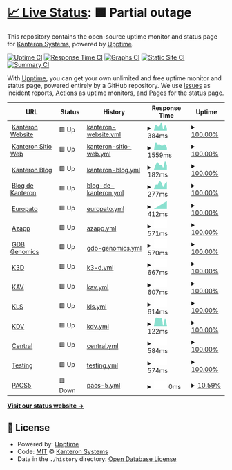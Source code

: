 # [📈 Live Status](https://KanteronSystems.github.io/kanteron-uptime): <!--live status--> **🟧 Partial outage**

This repository contains the open-source uptime monitor and status page for [Kanteron Systems](http://kanteron.com), powered by [Upptime](https://github.com/upptime/upptime).

[![Uptime CI](https://github.com/koj-co/upptime/workflows/Uptime%20CI/badge.svg)](https://github.com/koj-co/upptime/actions?query=workflow%3A%22Uptime+CI%22)
[![Response Time CI](https://github.com/koj-co/upptime/workflows/Response%20Time%20CI/badge.svg)](https://github.com/koj-co/upptime/actions?query=workflow%3A%22Response+Time+CI%22)
[![Graphs CI](https://github.com/koj-co/upptime/workflows/Graphs%20CI/badge.svg)](https://github.com/koj-co/upptime/actions?query=workflow%3A%22Graphs+CI%22)
[![Static Site CI](https://github.com/koj-co/upptime/workflows/Static%20Site%20CI/badge.svg)](https://github.com/koj-co/upptime/actions?query=workflow%3A%22Static+Site+CI%22)
[![Summary CI](https://github.com/koj-co/upptime/workflows/Summary%20CI/badge.svg)](https://github.com/koj-co/upptime/actions?query=workflow%3A%22Summary+CI%22)

With [Upptime](https://upptime.js.org), you can get your own unlimited and free uptime monitor and status page, powered entirely by a GitHub repository. We use [Issues](https://github.com/KanteronSystems/kanteron-uptime/issues) as incident reports, [Actions](https://github.com/KanteronSystems/kanteron-uptime/actions) as uptime monitors, and [Pages](https://KanteronSystems.github.io/kanteron-uptime) for the status page.

<!--start: status pages-->
<!-- This summary is generated by Upptime (https://github.com/upptime/upptime) -->
<!-- Do not edit this manually, your changes will be overwritten -->
<!-- prettier-ignore -->
| URL | Status | History | Response Time | Uptime |
| --- | ------ | ------- | ------------- | ------ |
| <img alt="" src="https://favicons.githubusercontent.com/www.kanteron.com" height="13"> [Kanteron Website](https://www.kanteron.com/) | 🟩 Up | [kanteron-website.yml](https://github.com/KanteronSystems/kanteron-uptime/commits/master/history/kanteron-website.yml) | <details><summary><img alt="Response time graph" src="./graphs/kanteron-website/response-time-week.png" height="20"> 384ms</summary><br><a href="https://KanteronSystems.github.io/kanteron-uptime/history/kanteron-website"><img alt="Response time 384" src="https://img.shields.io/endpoint?url=https%3A%2F%2Fraw.githubusercontent.com%2FKanteronSystems%2Fkanteron-uptime%2Fmaster%2Fapi%2Fkanteron-website%2Fresponse-time.json"></a><br><a href="https://KanteronSystems.github.io/kanteron-uptime/history/kanteron-website"><img alt="24-hour response time 384" src="https://img.shields.io/endpoint?url=https%3A%2F%2Fraw.githubusercontent.com%2FKanteronSystems%2Fkanteron-uptime%2Fmaster%2Fapi%2Fkanteron-website%2Fresponse-time-day.json"></a><br><a href="https://KanteronSystems.github.io/kanteron-uptime/history/kanteron-website"><img alt="7-day response time 384" src="https://img.shields.io/endpoint?url=https%3A%2F%2Fraw.githubusercontent.com%2FKanteronSystems%2Fkanteron-uptime%2Fmaster%2Fapi%2Fkanteron-website%2Fresponse-time-week.json"></a><br><a href="https://KanteronSystems.github.io/kanteron-uptime/history/kanteron-website"><img alt="30-day response time 384" src="https://img.shields.io/endpoint?url=https%3A%2F%2Fraw.githubusercontent.com%2FKanteronSystems%2Fkanteron-uptime%2Fmaster%2Fapi%2Fkanteron-website%2Fresponse-time-month.json"></a><br><a href="https://KanteronSystems.github.io/kanteron-uptime/history/kanteron-website"><img alt="1-year response time 384" src="https://img.shields.io/endpoint?url=https%3A%2F%2Fraw.githubusercontent.com%2FKanteronSystems%2Fkanteron-uptime%2Fmaster%2Fapi%2Fkanteron-website%2Fresponse-time-year.json"></a></details> | <details><summary><a href="https://KanteronSystems.github.io/kanteron-uptime/history/kanteron-website">100.00%</a></summary><a href="https://KanteronSystems.github.io/kanteron-uptime/history/kanteron-website"><img alt="All-time uptime 100.00%" src="https://img.shields.io/endpoint?url=https%3A%2F%2Fraw.githubusercontent.com%2FKanteronSystems%2Fkanteron-uptime%2Fmaster%2Fapi%2Fkanteron-website%2Fuptime.json"></a><br><a href="https://KanteronSystems.github.io/kanteron-uptime/history/kanteron-website"><img alt="24-hour uptime 100.00%" src="https://img.shields.io/endpoint?url=https%3A%2F%2Fraw.githubusercontent.com%2FKanteronSystems%2Fkanteron-uptime%2Fmaster%2Fapi%2Fkanteron-website%2Fuptime-day.json"></a><br><a href="https://KanteronSystems.github.io/kanteron-uptime/history/kanteron-website"><img alt="7-day uptime 100.00%" src="https://img.shields.io/endpoint?url=https%3A%2F%2Fraw.githubusercontent.com%2FKanteronSystems%2Fkanteron-uptime%2Fmaster%2Fapi%2Fkanteron-website%2Fuptime-week.json"></a><br><a href="https://KanteronSystems.github.io/kanteron-uptime/history/kanteron-website"><img alt="30-day uptime 100.00%" src="https://img.shields.io/endpoint?url=https%3A%2F%2Fraw.githubusercontent.com%2FKanteronSystems%2Fkanteron-uptime%2Fmaster%2Fapi%2Fkanteron-website%2Fuptime-month.json"></a><br><a href="https://KanteronSystems.github.io/kanteron-uptime/history/kanteron-website"><img alt="1-year uptime 100.00%" src="https://img.shields.io/endpoint?url=https%3A%2F%2Fraw.githubusercontent.com%2FKanteronSystems%2Fkanteron-uptime%2Fmaster%2Fapi%2Fkanteron-website%2Fuptime-year.json"></a></details>
| <img alt="" src="https://favicons.githubusercontent.com/web.kanteron.com" height="13"> [Kanteron Sitio Web](https://web.kanteron.com/) | 🟩 Up | [kanteron-sitio-web.yml](https://github.com/KanteronSystems/kanteron-uptime/commits/master/history/kanteron-sitio-web.yml) | <details><summary><img alt="Response time graph" src="./graphs/kanteron-sitio-web/response-time-week.png" height="20"> 1559ms</summary><br><a href="https://KanteronSystems.github.io/kanteron-uptime/history/kanteron-sitio-web"><img alt="Response time 1559" src="https://img.shields.io/endpoint?url=https%3A%2F%2Fraw.githubusercontent.com%2FKanteronSystems%2Fkanteron-uptime%2Fmaster%2Fapi%2Fkanteron-sitio-web%2Fresponse-time.json"></a><br><a href="https://KanteronSystems.github.io/kanteron-uptime/history/kanteron-sitio-web"><img alt="24-hour response time 1559" src="https://img.shields.io/endpoint?url=https%3A%2F%2Fraw.githubusercontent.com%2FKanteronSystems%2Fkanteron-uptime%2Fmaster%2Fapi%2Fkanteron-sitio-web%2Fresponse-time-day.json"></a><br><a href="https://KanteronSystems.github.io/kanteron-uptime/history/kanteron-sitio-web"><img alt="7-day response time 1559" src="https://img.shields.io/endpoint?url=https%3A%2F%2Fraw.githubusercontent.com%2FKanteronSystems%2Fkanteron-uptime%2Fmaster%2Fapi%2Fkanteron-sitio-web%2Fresponse-time-week.json"></a><br><a href="https://KanteronSystems.github.io/kanteron-uptime/history/kanteron-sitio-web"><img alt="30-day response time 1559" src="https://img.shields.io/endpoint?url=https%3A%2F%2Fraw.githubusercontent.com%2FKanteronSystems%2Fkanteron-uptime%2Fmaster%2Fapi%2Fkanteron-sitio-web%2Fresponse-time-month.json"></a><br><a href="https://KanteronSystems.github.io/kanteron-uptime/history/kanteron-sitio-web"><img alt="1-year response time 1559" src="https://img.shields.io/endpoint?url=https%3A%2F%2Fraw.githubusercontent.com%2FKanteronSystems%2Fkanteron-uptime%2Fmaster%2Fapi%2Fkanteron-sitio-web%2Fresponse-time-year.json"></a></details> | <details><summary><a href="https://KanteronSystems.github.io/kanteron-uptime/history/kanteron-sitio-web">100.00%</a></summary><a href="https://KanteronSystems.github.io/kanteron-uptime/history/kanteron-sitio-web"><img alt="All-time uptime 100.00%" src="https://img.shields.io/endpoint?url=https%3A%2F%2Fraw.githubusercontent.com%2FKanteronSystems%2Fkanteron-uptime%2Fmaster%2Fapi%2Fkanteron-sitio-web%2Fuptime.json"></a><br><a href="https://KanteronSystems.github.io/kanteron-uptime/history/kanteron-sitio-web"><img alt="24-hour uptime 100.00%" src="https://img.shields.io/endpoint?url=https%3A%2F%2Fraw.githubusercontent.com%2FKanteronSystems%2Fkanteron-uptime%2Fmaster%2Fapi%2Fkanteron-sitio-web%2Fuptime-day.json"></a><br><a href="https://KanteronSystems.github.io/kanteron-uptime/history/kanteron-sitio-web"><img alt="7-day uptime 100.00%" src="https://img.shields.io/endpoint?url=https%3A%2F%2Fraw.githubusercontent.com%2FKanteronSystems%2Fkanteron-uptime%2Fmaster%2Fapi%2Fkanteron-sitio-web%2Fuptime-week.json"></a><br><a href="https://KanteronSystems.github.io/kanteron-uptime/history/kanteron-sitio-web"><img alt="30-day uptime 100.00%" src="https://img.shields.io/endpoint?url=https%3A%2F%2Fraw.githubusercontent.com%2FKanteronSystems%2Fkanteron-uptime%2Fmaster%2Fapi%2Fkanteron-sitio-web%2Fuptime-month.json"></a><br><a href="https://KanteronSystems.github.io/kanteron-uptime/history/kanteron-sitio-web"><img alt="1-year uptime 100.00%" src="https://img.shields.io/endpoint?url=https%3A%2F%2Fraw.githubusercontent.com%2FKanteronSystems%2Fkanteron-uptime%2Fmaster%2Fapi%2Fkanteron-sitio-web%2Fuptime-year.json"></a></details>
| <img alt="" src="https://favicons.githubusercontent.com/blog.kanteron.com" height="13"> [Kanteron Blog](https://blog.kanteron.com/) | 🟩 Up | [kanteron-blog.yml](https://github.com/KanteronSystems/kanteron-uptime/commits/master/history/kanteron-blog.yml) | <details><summary><img alt="Response time graph" src="./graphs/kanteron-blog/response-time-week.png" height="20"> 182ms</summary><br><a href="https://KanteronSystems.github.io/kanteron-uptime/history/kanteron-blog"><img alt="Response time 182" src="https://img.shields.io/endpoint?url=https%3A%2F%2Fraw.githubusercontent.com%2FKanteronSystems%2Fkanteron-uptime%2Fmaster%2Fapi%2Fkanteron-blog%2Fresponse-time.json"></a><br><a href="https://KanteronSystems.github.io/kanteron-uptime/history/kanteron-blog"><img alt="24-hour response time 182" src="https://img.shields.io/endpoint?url=https%3A%2F%2Fraw.githubusercontent.com%2FKanteronSystems%2Fkanteron-uptime%2Fmaster%2Fapi%2Fkanteron-blog%2Fresponse-time-day.json"></a><br><a href="https://KanteronSystems.github.io/kanteron-uptime/history/kanteron-blog"><img alt="7-day response time 182" src="https://img.shields.io/endpoint?url=https%3A%2F%2Fraw.githubusercontent.com%2FKanteronSystems%2Fkanteron-uptime%2Fmaster%2Fapi%2Fkanteron-blog%2Fresponse-time-week.json"></a><br><a href="https://KanteronSystems.github.io/kanteron-uptime/history/kanteron-blog"><img alt="30-day response time 182" src="https://img.shields.io/endpoint?url=https%3A%2F%2Fraw.githubusercontent.com%2FKanteronSystems%2Fkanteron-uptime%2Fmaster%2Fapi%2Fkanteron-blog%2Fresponse-time-month.json"></a><br><a href="https://KanteronSystems.github.io/kanteron-uptime/history/kanteron-blog"><img alt="1-year response time 182" src="https://img.shields.io/endpoint?url=https%3A%2F%2Fraw.githubusercontent.com%2FKanteronSystems%2Fkanteron-uptime%2Fmaster%2Fapi%2Fkanteron-blog%2Fresponse-time-year.json"></a></details> | <details><summary><a href="https://KanteronSystems.github.io/kanteron-uptime/history/kanteron-blog">100.00%</a></summary><a href="https://KanteronSystems.github.io/kanteron-uptime/history/kanteron-blog"><img alt="All-time uptime 100.00%" src="https://img.shields.io/endpoint?url=https%3A%2F%2Fraw.githubusercontent.com%2FKanteronSystems%2Fkanteron-uptime%2Fmaster%2Fapi%2Fkanteron-blog%2Fuptime.json"></a><br><a href="https://KanteronSystems.github.io/kanteron-uptime/history/kanteron-blog"><img alt="24-hour uptime 100.00%" src="https://img.shields.io/endpoint?url=https%3A%2F%2Fraw.githubusercontent.com%2FKanteronSystems%2Fkanteron-uptime%2Fmaster%2Fapi%2Fkanteron-blog%2Fuptime-day.json"></a><br><a href="https://KanteronSystems.github.io/kanteron-uptime/history/kanteron-blog"><img alt="7-day uptime 100.00%" src="https://img.shields.io/endpoint?url=https%3A%2F%2Fraw.githubusercontent.com%2FKanteronSystems%2Fkanteron-uptime%2Fmaster%2Fapi%2Fkanteron-blog%2Fuptime-week.json"></a><br><a href="https://KanteronSystems.github.io/kanteron-uptime/history/kanteron-blog"><img alt="30-day uptime 100.00%" src="https://img.shields.io/endpoint?url=https%3A%2F%2Fraw.githubusercontent.com%2FKanteronSystems%2Fkanteron-uptime%2Fmaster%2Fapi%2Fkanteron-blog%2Fuptime-month.json"></a><br><a href="https://KanteronSystems.github.io/kanteron-uptime/history/kanteron-blog"><img alt="1-year uptime 100.00%" src="https://img.shields.io/endpoint?url=https%3A%2F%2Fraw.githubusercontent.com%2FKanteronSystems%2Fkanteron-uptime%2Fmaster%2Fapi%2Fkanteron-blog%2Fuptime-year.json"></a></details>
| <img alt="" src="https://favicons.githubusercontent.com/bloges.kanteron.com" height="13"> [Blog de Kanteron](https://bloges.kanteron.com/) | 🟩 Up | [blog-de-kanteron.yml](https://github.com/KanteronSystems/kanteron-uptime/commits/master/history/blog-de-kanteron.yml) | <details><summary><img alt="Response time graph" src="./graphs/blog-de-kanteron/response-time-week.png" height="20"> 277ms</summary><br><a href="https://KanteronSystems.github.io/kanteron-uptime/history/blog-de-kanteron"><img alt="Response time 277" src="https://img.shields.io/endpoint?url=https%3A%2F%2Fraw.githubusercontent.com%2FKanteronSystems%2Fkanteron-uptime%2Fmaster%2Fapi%2Fblog-de-kanteron%2Fresponse-time.json"></a><br><a href="https://KanteronSystems.github.io/kanteron-uptime/history/blog-de-kanteron"><img alt="24-hour response time 277" src="https://img.shields.io/endpoint?url=https%3A%2F%2Fraw.githubusercontent.com%2FKanteronSystems%2Fkanteron-uptime%2Fmaster%2Fapi%2Fblog-de-kanteron%2Fresponse-time-day.json"></a><br><a href="https://KanteronSystems.github.io/kanteron-uptime/history/blog-de-kanteron"><img alt="7-day response time 277" src="https://img.shields.io/endpoint?url=https%3A%2F%2Fraw.githubusercontent.com%2FKanteronSystems%2Fkanteron-uptime%2Fmaster%2Fapi%2Fblog-de-kanteron%2Fresponse-time-week.json"></a><br><a href="https://KanteronSystems.github.io/kanteron-uptime/history/blog-de-kanteron"><img alt="30-day response time 277" src="https://img.shields.io/endpoint?url=https%3A%2F%2Fraw.githubusercontent.com%2FKanteronSystems%2Fkanteron-uptime%2Fmaster%2Fapi%2Fblog-de-kanteron%2Fresponse-time-month.json"></a><br><a href="https://KanteronSystems.github.io/kanteron-uptime/history/blog-de-kanteron"><img alt="1-year response time 277" src="https://img.shields.io/endpoint?url=https%3A%2F%2Fraw.githubusercontent.com%2FKanteronSystems%2Fkanteron-uptime%2Fmaster%2Fapi%2Fblog-de-kanteron%2Fresponse-time-year.json"></a></details> | <details><summary><a href="https://KanteronSystems.github.io/kanteron-uptime/history/blog-de-kanteron">100.00%</a></summary><a href="https://KanteronSystems.github.io/kanteron-uptime/history/blog-de-kanteron"><img alt="All-time uptime 100.00%" src="https://img.shields.io/endpoint?url=https%3A%2F%2Fraw.githubusercontent.com%2FKanteronSystems%2Fkanteron-uptime%2Fmaster%2Fapi%2Fblog-de-kanteron%2Fuptime.json"></a><br><a href="https://KanteronSystems.github.io/kanteron-uptime/history/blog-de-kanteron"><img alt="24-hour uptime 100.00%" src="https://img.shields.io/endpoint?url=https%3A%2F%2Fraw.githubusercontent.com%2FKanteronSystems%2Fkanteron-uptime%2Fmaster%2Fapi%2Fblog-de-kanteron%2Fuptime-day.json"></a><br><a href="https://KanteronSystems.github.io/kanteron-uptime/history/blog-de-kanteron"><img alt="7-day uptime 100.00%" src="https://img.shields.io/endpoint?url=https%3A%2F%2Fraw.githubusercontent.com%2FKanteronSystems%2Fkanteron-uptime%2Fmaster%2Fapi%2Fblog-de-kanteron%2Fuptime-week.json"></a><br><a href="https://KanteronSystems.github.io/kanteron-uptime/history/blog-de-kanteron"><img alt="30-day uptime 100.00%" src="https://img.shields.io/endpoint?url=https%3A%2F%2Fraw.githubusercontent.com%2FKanteronSystems%2Fkanteron-uptime%2Fmaster%2Fapi%2Fblog-de-kanteron%2Fuptime-month.json"></a><br><a href="https://KanteronSystems.github.io/kanteron-uptime/history/blog-de-kanteron"><img alt="1-year uptime 100.00%" src="https://img.shields.io/endpoint?url=https%3A%2F%2Fraw.githubusercontent.com%2FKanteronSystems%2Fkanteron-uptime%2Fmaster%2Fapi%2Fblog-de-kanteron%2Fuptime-year.json"></a></details>
| <img alt="" src="https://favicons.githubusercontent.com/europato.kanteron.net" height="13"> [Europato](http://europato.kanteron.net/TMIS/login.xhtml) | 🟩 Up | [europato.yml](https://github.com/KanteronSystems/kanteron-uptime/commits/master/history/europato.yml) | <details><summary><img alt="Response time graph" src="./graphs/europato/response-time-week.png" height="20"> 412ms</summary><br><a href="https://KanteronSystems.github.io/kanteron-uptime/history/europato"><img alt="Response time 412" src="https://img.shields.io/endpoint?url=https%3A%2F%2Fraw.githubusercontent.com%2FKanteronSystems%2Fkanteron-uptime%2Fmaster%2Fapi%2Feuropato%2Fresponse-time.json"></a><br><a href="https://KanteronSystems.github.io/kanteron-uptime/history/europato"><img alt="24-hour response time 412" src="https://img.shields.io/endpoint?url=https%3A%2F%2Fraw.githubusercontent.com%2FKanteronSystems%2Fkanteron-uptime%2Fmaster%2Fapi%2Feuropato%2Fresponse-time-day.json"></a><br><a href="https://KanteronSystems.github.io/kanteron-uptime/history/europato"><img alt="7-day response time 412" src="https://img.shields.io/endpoint?url=https%3A%2F%2Fraw.githubusercontent.com%2FKanteronSystems%2Fkanteron-uptime%2Fmaster%2Fapi%2Feuropato%2Fresponse-time-week.json"></a><br><a href="https://KanteronSystems.github.io/kanteron-uptime/history/europato"><img alt="30-day response time 412" src="https://img.shields.io/endpoint?url=https%3A%2F%2Fraw.githubusercontent.com%2FKanteronSystems%2Fkanteron-uptime%2Fmaster%2Fapi%2Feuropato%2Fresponse-time-month.json"></a><br><a href="https://KanteronSystems.github.io/kanteron-uptime/history/europato"><img alt="1-year response time 412" src="https://img.shields.io/endpoint?url=https%3A%2F%2Fraw.githubusercontent.com%2FKanteronSystems%2Fkanteron-uptime%2Fmaster%2Fapi%2Feuropato%2Fresponse-time-year.json"></a></details> | <details><summary><a href="https://KanteronSystems.github.io/kanteron-uptime/history/europato">100.00%</a></summary><a href="https://KanteronSystems.github.io/kanteron-uptime/history/europato"><img alt="All-time uptime 100.00%" src="https://img.shields.io/endpoint?url=https%3A%2F%2Fraw.githubusercontent.com%2FKanteronSystems%2Fkanteron-uptime%2Fmaster%2Fapi%2Feuropato%2Fuptime.json"></a><br><a href="https://KanteronSystems.github.io/kanteron-uptime/history/europato"><img alt="24-hour uptime 100.00%" src="https://img.shields.io/endpoint?url=https%3A%2F%2Fraw.githubusercontent.com%2FKanteronSystems%2Fkanteron-uptime%2Fmaster%2Fapi%2Feuropato%2Fuptime-day.json"></a><br><a href="https://KanteronSystems.github.io/kanteron-uptime/history/europato"><img alt="7-day uptime 100.00%" src="https://img.shields.io/endpoint?url=https%3A%2F%2Fraw.githubusercontent.com%2FKanteronSystems%2Fkanteron-uptime%2Fmaster%2Fapi%2Feuropato%2Fuptime-week.json"></a><br><a href="https://KanteronSystems.github.io/kanteron-uptime/history/europato"><img alt="30-day uptime 100.00%" src="https://img.shields.io/endpoint?url=https%3A%2F%2Fraw.githubusercontent.com%2FKanteronSystems%2Fkanteron-uptime%2Fmaster%2Fapi%2Feuropato%2Fuptime-month.json"></a><br><a href="https://KanteronSystems.github.io/kanteron-uptime/history/europato"><img alt="1-year uptime 100.00%" src="https://img.shields.io/endpoint?url=https%3A%2F%2Fraw.githubusercontent.com%2FKanteronSystems%2Fkanteron-uptime%2Fmaster%2Fapi%2Feuropato%2Fuptime-year.json"></a></details>
| <img alt="" src="https://favicons.githubusercontent.com/azapp.kanteron.net" height="13"> [Azapp](https://azapp.kanteron.net/TMIS/login.xhtml) | 🟩 Up | [azapp.yml](https://github.com/KanteronSystems/kanteron-uptime/commits/master/history/azapp.yml) | <details><summary><img alt="Response time graph" src="./graphs/azapp/response-time-week.png" height="20"> 571ms</summary><br><a href="https://KanteronSystems.github.io/kanteron-uptime/history/azapp"><img alt="Response time 571" src="https://img.shields.io/endpoint?url=https%3A%2F%2Fraw.githubusercontent.com%2FKanteronSystems%2Fkanteron-uptime%2Fmaster%2Fapi%2Fazapp%2Fresponse-time.json"></a><br><a href="https://KanteronSystems.github.io/kanteron-uptime/history/azapp"><img alt="24-hour response time 571" src="https://img.shields.io/endpoint?url=https%3A%2F%2Fraw.githubusercontent.com%2FKanteronSystems%2Fkanteron-uptime%2Fmaster%2Fapi%2Fazapp%2Fresponse-time-day.json"></a><br><a href="https://KanteronSystems.github.io/kanteron-uptime/history/azapp"><img alt="7-day response time 571" src="https://img.shields.io/endpoint?url=https%3A%2F%2Fraw.githubusercontent.com%2FKanteronSystems%2Fkanteron-uptime%2Fmaster%2Fapi%2Fazapp%2Fresponse-time-week.json"></a><br><a href="https://KanteronSystems.github.io/kanteron-uptime/history/azapp"><img alt="30-day response time 571" src="https://img.shields.io/endpoint?url=https%3A%2F%2Fraw.githubusercontent.com%2FKanteronSystems%2Fkanteron-uptime%2Fmaster%2Fapi%2Fazapp%2Fresponse-time-month.json"></a><br><a href="https://KanteronSystems.github.io/kanteron-uptime/history/azapp"><img alt="1-year response time 571" src="https://img.shields.io/endpoint?url=https%3A%2F%2Fraw.githubusercontent.com%2FKanteronSystems%2Fkanteron-uptime%2Fmaster%2Fapi%2Fazapp%2Fresponse-time-year.json"></a></details> | <details><summary><a href="https://KanteronSystems.github.io/kanteron-uptime/history/azapp">100.00%</a></summary><a href="https://KanteronSystems.github.io/kanteron-uptime/history/azapp"><img alt="All-time uptime 100.00%" src="https://img.shields.io/endpoint?url=https%3A%2F%2Fraw.githubusercontent.com%2FKanteronSystems%2Fkanteron-uptime%2Fmaster%2Fapi%2Fazapp%2Fuptime.json"></a><br><a href="https://KanteronSystems.github.io/kanteron-uptime/history/azapp"><img alt="24-hour uptime 100.00%" src="https://img.shields.io/endpoint?url=https%3A%2F%2Fraw.githubusercontent.com%2FKanteronSystems%2Fkanteron-uptime%2Fmaster%2Fapi%2Fazapp%2Fuptime-day.json"></a><br><a href="https://KanteronSystems.github.io/kanteron-uptime/history/azapp"><img alt="7-day uptime 100.00%" src="https://img.shields.io/endpoint?url=https%3A%2F%2Fraw.githubusercontent.com%2FKanteronSystems%2Fkanteron-uptime%2Fmaster%2Fapi%2Fazapp%2Fuptime-week.json"></a><br><a href="https://KanteronSystems.github.io/kanteron-uptime/history/azapp"><img alt="30-day uptime 100.00%" src="https://img.shields.io/endpoint?url=https%3A%2F%2Fraw.githubusercontent.com%2FKanteronSystems%2Fkanteron-uptime%2Fmaster%2Fapi%2Fazapp%2Fuptime-month.json"></a><br><a href="https://KanteronSystems.github.io/kanteron-uptime/history/azapp"><img alt="1-year uptime 100.00%" src="https://img.shields.io/endpoint?url=https%3A%2F%2Fraw.githubusercontent.com%2FKanteronSystems%2Fkanteron-uptime%2Fmaster%2Fapi%2Fazapp%2Fuptime-year.json"></a></details>
| <img alt="" src="https://favicons.githubusercontent.com/gdb.genomics.kanteron.com" height="13"> [GDB Genomics](https://gdb.genomics.kanteron.com/TMIS/login.xhtml) | 🟩 Up | [gdb-genomics.yml](https://github.com/KanteronSystems/kanteron-uptime/commits/master/history/gdb-genomics.yml) | <details><summary><img alt="Response time graph" src="./graphs/gdb-genomics/response-time-week.png" height="20"> 570ms</summary><br><a href="https://KanteronSystems.github.io/kanteron-uptime/history/gdb-genomics"><img alt="Response time 570" src="https://img.shields.io/endpoint?url=https%3A%2F%2Fraw.githubusercontent.com%2FKanteronSystems%2Fkanteron-uptime%2Fmaster%2Fapi%2Fgdb-genomics%2Fresponse-time.json"></a><br><a href="https://KanteronSystems.github.io/kanteron-uptime/history/gdb-genomics"><img alt="24-hour response time 570" src="https://img.shields.io/endpoint?url=https%3A%2F%2Fraw.githubusercontent.com%2FKanteronSystems%2Fkanteron-uptime%2Fmaster%2Fapi%2Fgdb-genomics%2Fresponse-time-day.json"></a><br><a href="https://KanteronSystems.github.io/kanteron-uptime/history/gdb-genomics"><img alt="7-day response time 570" src="https://img.shields.io/endpoint?url=https%3A%2F%2Fraw.githubusercontent.com%2FKanteronSystems%2Fkanteron-uptime%2Fmaster%2Fapi%2Fgdb-genomics%2Fresponse-time-week.json"></a><br><a href="https://KanteronSystems.github.io/kanteron-uptime/history/gdb-genomics"><img alt="30-day response time 570" src="https://img.shields.io/endpoint?url=https%3A%2F%2Fraw.githubusercontent.com%2FKanteronSystems%2Fkanteron-uptime%2Fmaster%2Fapi%2Fgdb-genomics%2Fresponse-time-month.json"></a><br><a href="https://KanteronSystems.github.io/kanteron-uptime/history/gdb-genomics"><img alt="1-year response time 570" src="https://img.shields.io/endpoint?url=https%3A%2F%2Fraw.githubusercontent.com%2FKanteronSystems%2Fkanteron-uptime%2Fmaster%2Fapi%2Fgdb-genomics%2Fresponse-time-year.json"></a></details> | <details><summary><a href="https://KanteronSystems.github.io/kanteron-uptime/history/gdb-genomics">100.00%</a></summary><a href="https://KanteronSystems.github.io/kanteron-uptime/history/gdb-genomics"><img alt="All-time uptime 100.00%" src="https://img.shields.io/endpoint?url=https%3A%2F%2Fraw.githubusercontent.com%2FKanteronSystems%2Fkanteron-uptime%2Fmaster%2Fapi%2Fgdb-genomics%2Fuptime.json"></a><br><a href="https://KanteronSystems.github.io/kanteron-uptime/history/gdb-genomics"><img alt="24-hour uptime 100.00%" src="https://img.shields.io/endpoint?url=https%3A%2F%2Fraw.githubusercontent.com%2FKanteronSystems%2Fkanteron-uptime%2Fmaster%2Fapi%2Fgdb-genomics%2Fuptime-day.json"></a><br><a href="https://KanteronSystems.github.io/kanteron-uptime/history/gdb-genomics"><img alt="7-day uptime 100.00%" src="https://img.shields.io/endpoint?url=https%3A%2F%2Fraw.githubusercontent.com%2FKanteronSystems%2Fkanteron-uptime%2Fmaster%2Fapi%2Fgdb-genomics%2Fuptime-week.json"></a><br><a href="https://KanteronSystems.github.io/kanteron-uptime/history/gdb-genomics"><img alt="30-day uptime 100.00%" src="https://img.shields.io/endpoint?url=https%3A%2F%2Fraw.githubusercontent.com%2FKanteronSystems%2Fkanteron-uptime%2Fmaster%2Fapi%2Fgdb-genomics%2Fuptime-month.json"></a><br><a href="https://KanteronSystems.github.io/kanteron-uptime/history/gdb-genomics"><img alt="1-year uptime 100.00%" src="https://img.shields.io/endpoint?url=https%3A%2F%2Fraw.githubusercontent.com%2FKanteronSystems%2Fkanteron-uptime%2Fmaster%2Fapi%2Fgdb-genomics%2Fuptime-year.json"></a></details>
| <img alt="" src="https://favicons.githubusercontent.com/k3d.kanteron.net" height="13"> [K3D](https://k3d.kanteron.net/?url=https://s3.eu-central-1.amazonaws.com/ohif-viewer/JSON/PTCTStudy.json) | 🟩 Up | [k3-d.yml](https://github.com/KanteronSystems/kanteron-uptime/commits/master/history/k3-d.yml) | <details><summary><img alt="Response time graph" src="./graphs/k3-d/response-time-week.png" height="20"> 667ms</summary><br><a href="https://KanteronSystems.github.io/kanteron-uptime/history/k3-d"><img alt="Response time 667" src="https://img.shields.io/endpoint?url=https%3A%2F%2Fraw.githubusercontent.com%2FKanteronSystems%2Fkanteron-uptime%2Fmaster%2Fapi%2Fk3-d%2Fresponse-time.json"></a><br><a href="https://KanteronSystems.github.io/kanteron-uptime/history/k3-d"><img alt="24-hour response time 667" src="https://img.shields.io/endpoint?url=https%3A%2F%2Fraw.githubusercontent.com%2FKanteronSystems%2Fkanteron-uptime%2Fmaster%2Fapi%2Fk3-d%2Fresponse-time-day.json"></a><br><a href="https://KanteronSystems.github.io/kanteron-uptime/history/k3-d"><img alt="7-day response time 667" src="https://img.shields.io/endpoint?url=https%3A%2F%2Fraw.githubusercontent.com%2FKanteronSystems%2Fkanteron-uptime%2Fmaster%2Fapi%2Fk3-d%2Fresponse-time-week.json"></a><br><a href="https://KanteronSystems.github.io/kanteron-uptime/history/k3-d"><img alt="30-day response time 667" src="https://img.shields.io/endpoint?url=https%3A%2F%2Fraw.githubusercontent.com%2FKanteronSystems%2Fkanteron-uptime%2Fmaster%2Fapi%2Fk3-d%2Fresponse-time-month.json"></a><br><a href="https://KanteronSystems.github.io/kanteron-uptime/history/k3-d"><img alt="1-year response time 667" src="https://img.shields.io/endpoint?url=https%3A%2F%2Fraw.githubusercontent.com%2FKanteronSystems%2Fkanteron-uptime%2Fmaster%2Fapi%2Fk3-d%2Fresponse-time-year.json"></a></details> | <details><summary><a href="https://KanteronSystems.github.io/kanteron-uptime/history/k3-d">100.00%</a></summary><a href="https://KanteronSystems.github.io/kanteron-uptime/history/k3-d"><img alt="All-time uptime 100.00%" src="https://img.shields.io/endpoint?url=https%3A%2F%2Fraw.githubusercontent.com%2FKanteronSystems%2Fkanteron-uptime%2Fmaster%2Fapi%2Fk3-d%2Fuptime.json"></a><br><a href="https://KanteronSystems.github.io/kanteron-uptime/history/k3-d"><img alt="24-hour uptime 100.00%" src="https://img.shields.io/endpoint?url=https%3A%2F%2Fraw.githubusercontent.com%2FKanteronSystems%2Fkanteron-uptime%2Fmaster%2Fapi%2Fk3-d%2Fuptime-day.json"></a><br><a href="https://KanteronSystems.github.io/kanteron-uptime/history/k3-d"><img alt="7-day uptime 100.00%" src="https://img.shields.io/endpoint?url=https%3A%2F%2Fraw.githubusercontent.com%2FKanteronSystems%2Fkanteron-uptime%2Fmaster%2Fapi%2Fk3-d%2Fuptime-week.json"></a><br><a href="https://KanteronSystems.github.io/kanteron-uptime/history/k3-d"><img alt="30-day uptime 100.00%" src="https://img.shields.io/endpoint?url=https%3A%2F%2Fraw.githubusercontent.com%2FKanteronSystems%2Fkanteron-uptime%2Fmaster%2Fapi%2Fk3-d%2Fuptime-month.json"></a><br><a href="https://KanteronSystems.github.io/kanteron-uptime/history/k3-d"><img alt="1-year uptime 100.00%" src="https://img.shields.io/endpoint?url=https%3A%2F%2Fraw.githubusercontent.com%2FKanteronSystems%2Fkanteron-uptime%2Fmaster%2Fapi%2Fk3-d%2Fuptime-year.json"></a></details>
| <img alt="" src="https://favicons.githubusercontent.com/kav.kanteron.net" height="13"> [KAV](https://kav.kanteron.net/studylist) | 🟩 Up | [kav.yml](https://github.com/KanteronSystems/kanteron-uptime/commits/master/history/kav.yml) | <details><summary><img alt="Response time graph" src="./graphs/kav/response-time-week.png" height="20"> 607ms</summary><br><a href="https://KanteronSystems.github.io/kanteron-uptime/history/kav"><img alt="Response time 607" src="https://img.shields.io/endpoint?url=https%3A%2F%2Fraw.githubusercontent.com%2FKanteronSystems%2Fkanteron-uptime%2Fmaster%2Fapi%2Fkav%2Fresponse-time.json"></a><br><a href="https://KanteronSystems.github.io/kanteron-uptime/history/kav"><img alt="24-hour response time 607" src="https://img.shields.io/endpoint?url=https%3A%2F%2Fraw.githubusercontent.com%2FKanteronSystems%2Fkanteron-uptime%2Fmaster%2Fapi%2Fkav%2Fresponse-time-day.json"></a><br><a href="https://KanteronSystems.github.io/kanteron-uptime/history/kav"><img alt="7-day response time 607" src="https://img.shields.io/endpoint?url=https%3A%2F%2Fraw.githubusercontent.com%2FKanteronSystems%2Fkanteron-uptime%2Fmaster%2Fapi%2Fkav%2Fresponse-time-week.json"></a><br><a href="https://KanteronSystems.github.io/kanteron-uptime/history/kav"><img alt="30-day response time 607" src="https://img.shields.io/endpoint?url=https%3A%2F%2Fraw.githubusercontent.com%2FKanteronSystems%2Fkanteron-uptime%2Fmaster%2Fapi%2Fkav%2Fresponse-time-month.json"></a><br><a href="https://KanteronSystems.github.io/kanteron-uptime/history/kav"><img alt="1-year response time 607" src="https://img.shields.io/endpoint?url=https%3A%2F%2Fraw.githubusercontent.com%2FKanteronSystems%2Fkanteron-uptime%2Fmaster%2Fapi%2Fkav%2Fresponse-time-year.json"></a></details> | <details><summary><a href="https://KanteronSystems.github.io/kanteron-uptime/history/kav">100.00%</a></summary><a href="https://KanteronSystems.github.io/kanteron-uptime/history/kav"><img alt="All-time uptime 100.00%" src="https://img.shields.io/endpoint?url=https%3A%2F%2Fraw.githubusercontent.com%2FKanteronSystems%2Fkanteron-uptime%2Fmaster%2Fapi%2Fkav%2Fuptime.json"></a><br><a href="https://KanteronSystems.github.io/kanteron-uptime/history/kav"><img alt="24-hour uptime 100.00%" src="https://img.shields.io/endpoint?url=https%3A%2F%2Fraw.githubusercontent.com%2FKanteronSystems%2Fkanteron-uptime%2Fmaster%2Fapi%2Fkav%2Fuptime-day.json"></a><br><a href="https://KanteronSystems.github.io/kanteron-uptime/history/kav"><img alt="7-day uptime 100.00%" src="https://img.shields.io/endpoint?url=https%3A%2F%2Fraw.githubusercontent.com%2FKanteronSystems%2Fkanteron-uptime%2Fmaster%2Fapi%2Fkav%2Fuptime-week.json"></a><br><a href="https://KanteronSystems.github.io/kanteron-uptime/history/kav"><img alt="30-day uptime 100.00%" src="https://img.shields.io/endpoint?url=https%3A%2F%2Fraw.githubusercontent.com%2FKanteronSystems%2Fkanteron-uptime%2Fmaster%2Fapi%2Fkav%2Fuptime-month.json"></a><br><a href="https://KanteronSystems.github.io/kanteron-uptime/history/kav"><img alt="1-year uptime 100.00%" src="https://img.shields.io/endpoint?url=https%3A%2F%2Fraw.githubusercontent.com%2FKanteronSystems%2Fkanteron-uptime%2Fmaster%2Fapi%2Fkav%2Fuptime-year.json"></a></details>
| <img alt="" src="https://favicons.githubusercontent.com/kls.kanteron.net" height="13"> [KLS](https://kls.kanteron.net/) | 🟩 Up | [kls.yml](https://github.com/KanteronSystems/kanteron-uptime/commits/master/history/kls.yml) | <details><summary><img alt="Response time graph" src="./graphs/kls/response-time-week.png" height="20"> 614ms</summary><br><a href="https://KanteronSystems.github.io/kanteron-uptime/history/kls"><img alt="Response time 614" src="https://img.shields.io/endpoint?url=https%3A%2F%2Fraw.githubusercontent.com%2FKanteronSystems%2Fkanteron-uptime%2Fmaster%2Fapi%2Fkls%2Fresponse-time.json"></a><br><a href="https://KanteronSystems.github.io/kanteron-uptime/history/kls"><img alt="24-hour response time 614" src="https://img.shields.io/endpoint?url=https%3A%2F%2Fraw.githubusercontent.com%2FKanteronSystems%2Fkanteron-uptime%2Fmaster%2Fapi%2Fkls%2Fresponse-time-day.json"></a><br><a href="https://KanteronSystems.github.io/kanteron-uptime/history/kls"><img alt="7-day response time 614" src="https://img.shields.io/endpoint?url=https%3A%2F%2Fraw.githubusercontent.com%2FKanteronSystems%2Fkanteron-uptime%2Fmaster%2Fapi%2Fkls%2Fresponse-time-week.json"></a><br><a href="https://KanteronSystems.github.io/kanteron-uptime/history/kls"><img alt="30-day response time 614" src="https://img.shields.io/endpoint?url=https%3A%2F%2Fraw.githubusercontent.com%2FKanteronSystems%2Fkanteron-uptime%2Fmaster%2Fapi%2Fkls%2Fresponse-time-month.json"></a><br><a href="https://KanteronSystems.github.io/kanteron-uptime/history/kls"><img alt="1-year response time 614" src="https://img.shields.io/endpoint?url=https%3A%2F%2Fraw.githubusercontent.com%2FKanteronSystems%2Fkanteron-uptime%2Fmaster%2Fapi%2Fkls%2Fresponse-time-year.json"></a></details> | <details><summary><a href="https://KanteronSystems.github.io/kanteron-uptime/history/kls">100.00%</a></summary><a href="https://KanteronSystems.github.io/kanteron-uptime/history/kls"><img alt="All-time uptime 100.00%" src="https://img.shields.io/endpoint?url=https%3A%2F%2Fraw.githubusercontent.com%2FKanteronSystems%2Fkanteron-uptime%2Fmaster%2Fapi%2Fkls%2Fuptime.json"></a><br><a href="https://KanteronSystems.github.io/kanteron-uptime/history/kls"><img alt="24-hour uptime 100.00%" src="https://img.shields.io/endpoint?url=https%3A%2F%2Fraw.githubusercontent.com%2FKanteronSystems%2Fkanteron-uptime%2Fmaster%2Fapi%2Fkls%2Fuptime-day.json"></a><br><a href="https://KanteronSystems.github.io/kanteron-uptime/history/kls"><img alt="7-day uptime 100.00%" src="https://img.shields.io/endpoint?url=https%3A%2F%2Fraw.githubusercontent.com%2FKanteronSystems%2Fkanteron-uptime%2Fmaster%2Fapi%2Fkls%2Fuptime-week.json"></a><br><a href="https://KanteronSystems.github.io/kanteron-uptime/history/kls"><img alt="30-day uptime 100.00%" src="https://img.shields.io/endpoint?url=https%3A%2F%2Fraw.githubusercontent.com%2FKanteronSystems%2Fkanteron-uptime%2Fmaster%2Fapi%2Fkls%2Fuptime-month.json"></a><br><a href="https://KanteronSystems.github.io/kanteron-uptime/history/kls"><img alt="1-year uptime 100.00%" src="https://img.shields.io/endpoint?url=https%3A%2F%2Fraw.githubusercontent.com%2FKanteronSystems%2Fkanteron-uptime%2Fmaster%2Fapi%2Fkls%2Fuptime-year.json"></a></details>
| <img alt="" src="https://favicons.githubusercontent.com/20.185.6.186" height="13"> [KDV](http://20.185.6.186/KDV/viewer/1.3.6.1.4.1.14519.5.2.1.2193.7172.847236098565581057121195872945) | 🟩 Up | [kdv.yml](https://github.com/KanteronSystems/kanteron-uptime/commits/master/history/kdv.yml) | <details><summary><img alt="Response time graph" src="./graphs/kdv/response-time-week.png" height="20"> 122ms</summary><br><a href="https://KanteronSystems.github.io/kanteron-uptime/history/kdv"><img alt="Response time 122" src="https://img.shields.io/endpoint?url=https%3A%2F%2Fraw.githubusercontent.com%2FKanteronSystems%2Fkanteron-uptime%2Fmaster%2Fapi%2Fkdv%2Fresponse-time.json"></a><br><a href="https://KanteronSystems.github.io/kanteron-uptime/history/kdv"><img alt="24-hour response time 122" src="https://img.shields.io/endpoint?url=https%3A%2F%2Fraw.githubusercontent.com%2FKanteronSystems%2Fkanteron-uptime%2Fmaster%2Fapi%2Fkdv%2Fresponse-time-day.json"></a><br><a href="https://KanteronSystems.github.io/kanteron-uptime/history/kdv"><img alt="7-day response time 122" src="https://img.shields.io/endpoint?url=https%3A%2F%2Fraw.githubusercontent.com%2FKanteronSystems%2Fkanteron-uptime%2Fmaster%2Fapi%2Fkdv%2Fresponse-time-week.json"></a><br><a href="https://KanteronSystems.github.io/kanteron-uptime/history/kdv"><img alt="30-day response time 122" src="https://img.shields.io/endpoint?url=https%3A%2F%2Fraw.githubusercontent.com%2FKanteronSystems%2Fkanteron-uptime%2Fmaster%2Fapi%2Fkdv%2Fresponse-time-month.json"></a><br><a href="https://KanteronSystems.github.io/kanteron-uptime/history/kdv"><img alt="1-year response time 122" src="https://img.shields.io/endpoint?url=https%3A%2F%2Fraw.githubusercontent.com%2FKanteronSystems%2Fkanteron-uptime%2Fmaster%2Fapi%2Fkdv%2Fresponse-time-year.json"></a></details> | <details><summary><a href="https://KanteronSystems.github.io/kanteron-uptime/history/kdv">100.00%</a></summary><a href="https://KanteronSystems.github.io/kanteron-uptime/history/kdv"><img alt="All-time uptime 100.00%" src="https://img.shields.io/endpoint?url=https%3A%2F%2Fraw.githubusercontent.com%2FKanteronSystems%2Fkanteron-uptime%2Fmaster%2Fapi%2Fkdv%2Fuptime.json"></a><br><a href="https://KanteronSystems.github.io/kanteron-uptime/history/kdv"><img alt="24-hour uptime 100.00%" src="https://img.shields.io/endpoint?url=https%3A%2F%2Fraw.githubusercontent.com%2FKanteronSystems%2Fkanteron-uptime%2Fmaster%2Fapi%2Fkdv%2Fuptime-day.json"></a><br><a href="https://KanteronSystems.github.io/kanteron-uptime/history/kdv"><img alt="7-day uptime 100.00%" src="https://img.shields.io/endpoint?url=https%3A%2F%2Fraw.githubusercontent.com%2FKanteronSystems%2Fkanteron-uptime%2Fmaster%2Fapi%2Fkdv%2Fuptime-week.json"></a><br><a href="https://KanteronSystems.github.io/kanteron-uptime/history/kdv"><img alt="30-day uptime 100.00%" src="https://img.shields.io/endpoint?url=https%3A%2F%2Fraw.githubusercontent.com%2FKanteronSystems%2Fkanteron-uptime%2Fmaster%2Fapi%2Fkdv%2Fuptime-month.json"></a><br><a href="https://KanteronSystems.github.io/kanteron-uptime/history/kdv"><img alt="1-year uptime 100.00%" src="https://img.shields.io/endpoint?url=https%3A%2F%2Fraw.githubusercontent.com%2FKanteronSystems%2Fkanteron-uptime%2Fmaster%2Fapi%2Fkdv%2Fuptime-year.json"></a></details>
| <img alt="" src="https://favicons.githubusercontent.com/central.kanteron.com" height="13"> [Central](https://central.kanteron.com/TMIS/login.xhtml) | 🟩 Up | [central.yml](https://github.com/KanteronSystems/kanteron-uptime/commits/master/history/central.yml) | <details><summary><img alt="Response time graph" src="./graphs/central/response-time-week.png" height="20"> 584ms</summary><br><a href="https://KanteronSystems.github.io/kanteron-uptime/history/central"><img alt="Response time 584" src="https://img.shields.io/endpoint?url=https%3A%2F%2Fraw.githubusercontent.com%2FKanteronSystems%2Fkanteron-uptime%2Fmaster%2Fapi%2Fcentral%2Fresponse-time.json"></a><br><a href="https://KanteronSystems.github.io/kanteron-uptime/history/central"><img alt="24-hour response time 584" src="https://img.shields.io/endpoint?url=https%3A%2F%2Fraw.githubusercontent.com%2FKanteronSystems%2Fkanteron-uptime%2Fmaster%2Fapi%2Fcentral%2Fresponse-time-day.json"></a><br><a href="https://KanteronSystems.github.io/kanteron-uptime/history/central"><img alt="7-day response time 584" src="https://img.shields.io/endpoint?url=https%3A%2F%2Fraw.githubusercontent.com%2FKanteronSystems%2Fkanteron-uptime%2Fmaster%2Fapi%2Fcentral%2Fresponse-time-week.json"></a><br><a href="https://KanteronSystems.github.io/kanteron-uptime/history/central"><img alt="30-day response time 584" src="https://img.shields.io/endpoint?url=https%3A%2F%2Fraw.githubusercontent.com%2FKanteronSystems%2Fkanteron-uptime%2Fmaster%2Fapi%2Fcentral%2Fresponse-time-month.json"></a><br><a href="https://KanteronSystems.github.io/kanteron-uptime/history/central"><img alt="1-year response time 584" src="https://img.shields.io/endpoint?url=https%3A%2F%2Fraw.githubusercontent.com%2FKanteronSystems%2Fkanteron-uptime%2Fmaster%2Fapi%2Fcentral%2Fresponse-time-year.json"></a></details> | <details><summary><a href="https://KanteronSystems.github.io/kanteron-uptime/history/central">100.00%</a></summary><a href="https://KanteronSystems.github.io/kanteron-uptime/history/central"><img alt="All-time uptime 100.00%" src="https://img.shields.io/endpoint?url=https%3A%2F%2Fraw.githubusercontent.com%2FKanteronSystems%2Fkanteron-uptime%2Fmaster%2Fapi%2Fcentral%2Fuptime.json"></a><br><a href="https://KanteronSystems.github.io/kanteron-uptime/history/central"><img alt="24-hour uptime 100.00%" src="https://img.shields.io/endpoint?url=https%3A%2F%2Fraw.githubusercontent.com%2FKanteronSystems%2Fkanteron-uptime%2Fmaster%2Fapi%2Fcentral%2Fuptime-day.json"></a><br><a href="https://KanteronSystems.github.io/kanteron-uptime/history/central"><img alt="7-day uptime 100.00%" src="https://img.shields.io/endpoint?url=https%3A%2F%2Fraw.githubusercontent.com%2FKanteronSystems%2Fkanteron-uptime%2Fmaster%2Fapi%2Fcentral%2Fuptime-week.json"></a><br><a href="https://KanteronSystems.github.io/kanteron-uptime/history/central"><img alt="30-day uptime 100.00%" src="https://img.shields.io/endpoint?url=https%3A%2F%2Fraw.githubusercontent.com%2FKanteronSystems%2Fkanteron-uptime%2Fmaster%2Fapi%2Fcentral%2Fuptime-month.json"></a><br><a href="https://KanteronSystems.github.io/kanteron-uptime/history/central"><img alt="1-year uptime 100.00%" src="https://img.shields.io/endpoint?url=https%3A%2F%2Fraw.githubusercontent.com%2FKanteronSystems%2Fkanteron-uptime%2Fmaster%2Fapi%2Fcentral%2Fuptime-year.json"></a></details>
| <img alt="" src="https://favicons.githubusercontent.com/testing.kanteron.com" height="13"> [Testing](https://testing.kanteron.com/TMIS/login.xhtml) | 🟩 Up | [testing.yml](https://github.com/KanteronSystems/kanteron-uptime/commits/master/history/testing.yml) | <details><summary><img alt="Response time graph" src="./graphs/testing/response-time-week.png" height="20"> 574ms</summary><br><a href="https://KanteronSystems.github.io/kanteron-uptime/history/testing"><img alt="Response time 574" src="https://img.shields.io/endpoint?url=https%3A%2F%2Fraw.githubusercontent.com%2FKanteronSystems%2Fkanteron-uptime%2Fmaster%2Fapi%2Ftesting%2Fresponse-time.json"></a><br><a href="https://KanteronSystems.github.io/kanteron-uptime/history/testing"><img alt="24-hour response time 574" src="https://img.shields.io/endpoint?url=https%3A%2F%2Fraw.githubusercontent.com%2FKanteronSystems%2Fkanteron-uptime%2Fmaster%2Fapi%2Ftesting%2Fresponse-time-day.json"></a><br><a href="https://KanteronSystems.github.io/kanteron-uptime/history/testing"><img alt="7-day response time 574" src="https://img.shields.io/endpoint?url=https%3A%2F%2Fraw.githubusercontent.com%2FKanteronSystems%2Fkanteron-uptime%2Fmaster%2Fapi%2Ftesting%2Fresponse-time-week.json"></a><br><a href="https://KanteronSystems.github.io/kanteron-uptime/history/testing"><img alt="30-day response time 574" src="https://img.shields.io/endpoint?url=https%3A%2F%2Fraw.githubusercontent.com%2FKanteronSystems%2Fkanteron-uptime%2Fmaster%2Fapi%2Ftesting%2Fresponse-time-month.json"></a><br><a href="https://KanteronSystems.github.io/kanteron-uptime/history/testing"><img alt="1-year response time 574" src="https://img.shields.io/endpoint?url=https%3A%2F%2Fraw.githubusercontent.com%2FKanteronSystems%2Fkanteron-uptime%2Fmaster%2Fapi%2Ftesting%2Fresponse-time-year.json"></a></details> | <details><summary><a href="https://KanteronSystems.github.io/kanteron-uptime/history/testing">100.00%</a></summary><a href="https://KanteronSystems.github.io/kanteron-uptime/history/testing"><img alt="All-time uptime 100.00%" src="https://img.shields.io/endpoint?url=https%3A%2F%2Fraw.githubusercontent.com%2FKanteronSystems%2Fkanteron-uptime%2Fmaster%2Fapi%2Ftesting%2Fuptime.json"></a><br><a href="https://KanteronSystems.github.io/kanteron-uptime/history/testing"><img alt="24-hour uptime 100.00%" src="https://img.shields.io/endpoint?url=https%3A%2F%2Fraw.githubusercontent.com%2FKanteronSystems%2Fkanteron-uptime%2Fmaster%2Fapi%2Ftesting%2Fuptime-day.json"></a><br><a href="https://KanteronSystems.github.io/kanteron-uptime/history/testing"><img alt="7-day uptime 100.00%" src="https://img.shields.io/endpoint?url=https%3A%2F%2Fraw.githubusercontent.com%2FKanteronSystems%2Fkanteron-uptime%2Fmaster%2Fapi%2Ftesting%2Fuptime-week.json"></a><br><a href="https://KanteronSystems.github.io/kanteron-uptime/history/testing"><img alt="30-day uptime 100.00%" src="https://img.shields.io/endpoint?url=https%3A%2F%2Fraw.githubusercontent.com%2FKanteronSystems%2Fkanteron-uptime%2Fmaster%2Fapi%2Ftesting%2Fuptime-month.json"></a><br><a href="https://KanteronSystems.github.io/kanteron-uptime/history/testing"><img alt="1-year uptime 100.00%" src="https://img.shields.io/endpoint?url=https%3A%2F%2Fraw.githubusercontent.com%2FKanteronSystems%2Fkanteron-uptime%2Fmaster%2Fapi%2Ftesting%2Fuptime-year.json"></a></details>
| <img alt="" src="https://favicons.githubusercontent.com/kanteron-demo-client1.eastus.cloudapp.azure.com" height="13"> [PACS5](https://kanteron-demo-client1.eastus.cloudapp.azure.com/TMIS/secure/historia/Ficha.xhtml?id=1) | 🟥 Down | [pacs-5.yml](https://github.com/KanteronSystems/kanteron-uptime/commits/master/history/pacs-5.yml) | <details><summary><img alt="Response time graph" src="./graphs/pacs-5/response-time-week.png" height="20"> 0ms</summary><br><a href="https://KanteronSystems.github.io/kanteron-uptime/history/pacs-5"><img alt="Response time 0" src="https://img.shields.io/endpoint?url=https%3A%2F%2Fraw.githubusercontent.com%2FKanteronSystems%2Fkanteron-uptime%2Fmaster%2Fapi%2Fpacs-5%2Fresponse-time.json"></a><br><a href="https://KanteronSystems.github.io/kanteron-uptime/history/pacs-5"><img alt="24-hour response time 0" src="https://img.shields.io/endpoint?url=https%3A%2F%2Fraw.githubusercontent.com%2FKanteronSystems%2Fkanteron-uptime%2Fmaster%2Fapi%2Fpacs-5%2Fresponse-time-day.json"></a><br><a href="https://KanteronSystems.github.io/kanteron-uptime/history/pacs-5"><img alt="7-day response time 0" src="https://img.shields.io/endpoint?url=https%3A%2F%2Fraw.githubusercontent.com%2FKanteronSystems%2Fkanteron-uptime%2Fmaster%2Fapi%2Fpacs-5%2Fresponse-time-week.json"></a><br><a href="https://KanteronSystems.github.io/kanteron-uptime/history/pacs-5"><img alt="30-day response time 0" src="https://img.shields.io/endpoint?url=https%3A%2F%2Fraw.githubusercontent.com%2FKanteronSystems%2Fkanteron-uptime%2Fmaster%2Fapi%2Fpacs-5%2Fresponse-time-month.json"></a><br><a href="https://KanteronSystems.github.io/kanteron-uptime/history/pacs-5"><img alt="1-year response time 0" src="https://img.shields.io/endpoint?url=https%3A%2F%2Fraw.githubusercontent.com%2FKanteronSystems%2Fkanteron-uptime%2Fmaster%2Fapi%2Fpacs-5%2Fresponse-time-year.json"></a></details> | <details><summary><a href="https://KanteronSystems.github.io/kanteron-uptime/history/pacs-5">10.59%</a></summary><a href="https://KanteronSystems.github.io/kanteron-uptime/history/pacs-5"><img alt="All-time uptime 10.59%" src="https://img.shields.io/endpoint?url=https%3A%2F%2Fraw.githubusercontent.com%2FKanteronSystems%2Fkanteron-uptime%2Fmaster%2Fapi%2Fpacs-5%2Fuptime.json"></a><br><a href="https://KanteronSystems.github.io/kanteron-uptime/history/pacs-5"><img alt="24-hour uptime 10.59%" src="https://img.shields.io/endpoint?url=https%3A%2F%2Fraw.githubusercontent.com%2FKanteronSystems%2Fkanteron-uptime%2Fmaster%2Fapi%2Fpacs-5%2Fuptime-day.json"></a><br><a href="https://KanteronSystems.github.io/kanteron-uptime/history/pacs-5"><img alt="7-day uptime 10.59%" src="https://img.shields.io/endpoint?url=https%3A%2F%2Fraw.githubusercontent.com%2FKanteronSystems%2Fkanteron-uptime%2Fmaster%2Fapi%2Fpacs-5%2Fuptime-week.json"></a><br><a href="https://KanteronSystems.github.io/kanteron-uptime/history/pacs-5"><img alt="30-day uptime 10.59%" src="https://img.shields.io/endpoint?url=https%3A%2F%2Fraw.githubusercontent.com%2FKanteronSystems%2Fkanteron-uptime%2Fmaster%2Fapi%2Fpacs-5%2Fuptime-month.json"></a><br><a href="https://KanteronSystems.github.io/kanteron-uptime/history/pacs-5"><img alt="1-year uptime 10.59%" src="https://img.shields.io/endpoint?url=https%3A%2F%2Fraw.githubusercontent.com%2FKanteronSystems%2Fkanteron-uptime%2Fmaster%2Fapi%2Fpacs-5%2Fuptime-year.json"></a></details>

<!--end: status pages-->

[**Visit our status website →**](https://KanteronSystems.github.io/kanteron-uptime)

## 📄 License

- Powered by: [Upptime](https://github.com/upptime/upptime)
- Code: [MIT](./LICENSE) © [Kanteron Systems](http://kanteron.com)
- Data in the `./history` directory: [Open Database License](https://opendatacommons.org/licenses/odbl/1-0/)
